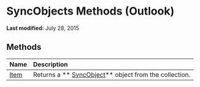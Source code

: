 
# SyncObjects Methods (Outlook)

 **Last modified:** July 28, 2015


## Methods



|**Name**|**Description**|
|:-----|:-----|
| [Item](44a2ffaf-6bb7-28dc-9d15-c9b87c1c62dd.md)|Returns a  ** [SyncObject](099865b6-767f-8022-6839-875624f284f7.md)** object from the collection.|
